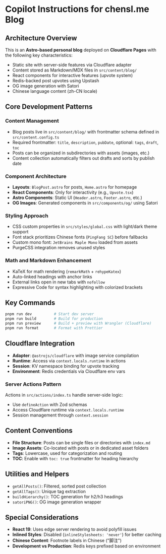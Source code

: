 # Copilot Instructions for chensl.me Blog

## Architecture Overview

This is an **Astro-based personal blog** deployed on **Cloudflare Pages** with the following key characteristics:

- Static site with server-side features via Cloudflare adapter
- Content stored as Markdown/MDX files in `src/content/blog/`
- React components for interactive features (upvote system)
- Redis-backed post upvotes using Upstash
- OG image generation with Satori
- Chinese language content (zh-CN locale)

## Core Development Patterns

### Content Management

- Blog posts live in `src/content/blog/` with frontmatter schema defined in `src/content.config.ts`
- Required frontmatter: `title`, `description`, `pubDate`, optional: `tags`, `draft`, `toc`
- Posts can be organized in subdirectories with assets (images, etc.)
- Content collection automatically filters out drafts and sorts by publish date

### Component Architecture

- **Layouts**: `BlogPost.astro` for posts, `Home.astro` for homepage
- **React Components**: Only for interactivity (e.g., `Upvote.tsx`)
- **Astro Components**: Static UI (`Header.astro`, `Footer.astro`, etc.)
- **OG Images**: Generated components in `src/components/og/` using Satori

### Styling Approach

- CSS custom properties in `src/styles/global.css` with light/dark theme support
- Font stack prioritizes Chinese fonts (`PingFang SC`) before fallbacks
- Custom mono font: `JetBrains Maple Mono` loaded from assets
- PurgeCSS integration removes unused styles

### Math and Markdown Enhancement

- KaTeX for math rendering (`remarkMath` + `rehypeKatex`)
- Auto-linked headings with anchor links
- External links open in new tabs with `nofollow`
- Expressive Code for syntax highlighting with colorized brackets

## Key Commands

```bash
pnpm run dev          # Start dev server
pnpm run build        # Build for production
pnpm run preview      # Build + preview with Wrangler (Cloudflare)
pnpm run format       # Format with Prettier
```

## Cloudflare Integration

- **Adapter**: `@astrojs/cloudflare` with image service compilation
- **Runtime**: Access via `context.locals.runtime` in actions
- **Session**: KV namespace binding for upvote tracking
- **Environment**: Redis credentials via Cloudflare env vars

### Server Actions Pattern

Actions in `src/actions/index.ts` handle server-side logic:

- Use `defineAction` with Zod schemas
- Access Cloudflare runtime via `context.locals.runtime`
- Session management through `context.session`

## Content Conventions

- **File Structure**: Posts can be single files or directories with `index.md`
- **Image Assets**: Co-located with posts or in dedicated asset folders
- **Tags**: Lowercase, used for categorization and routing
- **TOC**: Enable with `toc: true` frontmatter for heading hierarchy

## Utilities and Helpers

- `getAllPosts()`: Filtered, sorted post collection
- `getAllTags()`: Unique tag extraction
- `buildHierarchy()`: TOC generation for h2/h3 headings
- `satoriPNG()`: OG image generation wrapper

## Special Considerations

- **React 19**: Uses edge server rendering to avoid polyfill issues
- **Inlined Styles**: Disabled (`inlineStylesheets: 'never'`) for better caching
- **Chinese Content**: Footnote labels in Chinese ("脚注")
- **Development vs Production**: Redis keys prefixed based on environment
